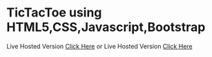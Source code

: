  # TicTacToe using HTML5,CSS,Javascript,Bootstrap
 
Live Hosted Version [Click Here](https://bilakhiyaasif.github.io/TicTacToe_Javascript/)
or 
Live Hosted Version [Click Here](https://codepen.io/bilakhiyaasif/full/ELZOKG)
